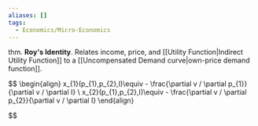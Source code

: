 ```yaml
---
aliases: []
tags:
  - Economics/Micro-Economics
---
```

thm. **Roy's Identity**. Relates income, price, and [[Utility Function|Indirect Utility Function]] to a [[Uncompensated Demand curve|own-price demand function]].

$$
\begin{align}
x_{1}(p_{1},p_{2},I)\equiv - \frac{\partial v / \partial p_{1}}{\partial v / \partial I} \\
x_{2}(p_{1},p_{2},I)\equiv - \frac{\partial v / \partial p_{2}}{\partial v / \partial I}
\end{align}


$$
